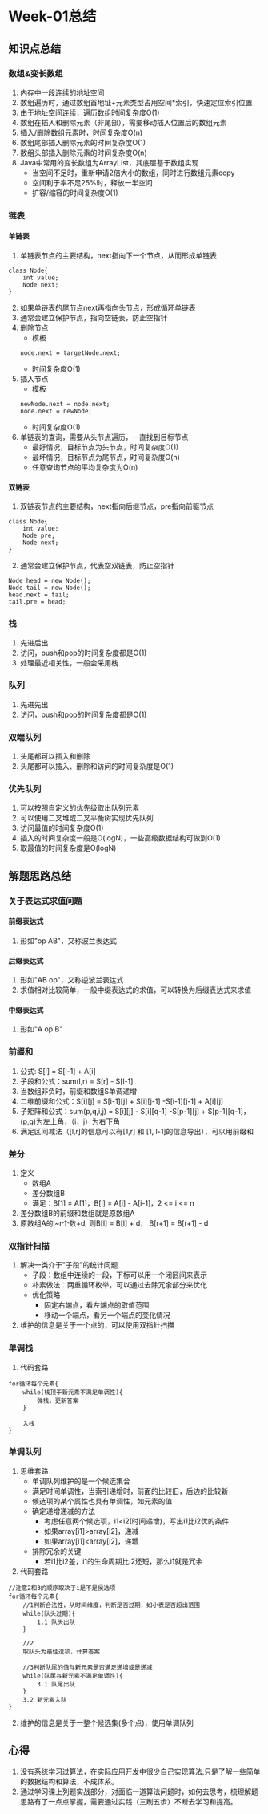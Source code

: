 # Week-01总结
## 知识点总结
### 数组&变长数组
1. 内存中一段连续的地址空间
2. 数组遍历时，通过数组首地址+元素类型占用空间*索引，快速定位索引位置
3. 由于地址空间连续，遍历数组时间复杂度O(1)
4. 数组在插入和删除元素（非尾部），需要移动插入位置后的数组元素
5. 插入/删除数组元素时，时间复杂度O(n)
6. 数组尾部插入删除元素的时间复杂度O(1)
7. 数组头部插入删除元素的时间复杂度O(n)
8. Java中常用的变长数组为ArrayList，其底层基于数组实现
    - 当空间不足时，重新申请2倍大小的数组，同时进行数组元素copy
    - 空间利于率不足25%时，释放一半空间
    - 扩容/缩容的时间复杂度O(1)

### 链表
#### 单链表
1. 单链表节点的主要结构，next指向下一个节点，从而形成单链表
```
class Node{
    int value;
    Node next;
}
```
2. 如果单链表的尾节点next再指向头节点，形成循环单链表
3. 通常会建立保护节点，指向空链表，防止空指针
4. 删除节点
    - 模板
    ```
    node.next = targetNode.next;
    ```
    - 时间复杂度O(1)
5. 插入节点
    - 模板
    ```
    newNode.next = node.next;
    node.next = newNode;
    ```
    - 时间复杂度O(1)
6. 单链表的查询，需要从头节点遍历，一直找到目标节点
    - 最好情况，目标节点为头节点，时间复杂度O(1)
    - 最坏情况，目标节点为尾节点，时间复杂度O(n)
    - 任意查询节点的平均复杂度为O(n)

#### 双链表
1. 双链表节点的主要结构，next指向后继节点，pre指向前驱节点
```
class Node{
    int value;
    Node pre;
    Node next;
}
```
2. 通常会建立保护节点，代表空双链表，防止空指针
```
Node head = new Node();
Node tail = new Node();
head.next = tail;
tail.pre = head;
```

### 栈
1. 先进后出
2. 访问，push和pop的时间复杂度都是O(1)
3. 处理最近相关性，一般会采用栈

### 队列
1. 先进先出
2. 访问，push和pop的时间复杂度都是O(1)

### 双端队列
1. 头尾都可以插入和删除
2. 头尾都可以插入、删除和访问的时间复杂度是O(1)

### 优先队列
1. 可以按照自定义的优先级取出队列元素
2. 可以使用二叉堆或二叉平衡树实现优先队列
3. 访问最值的时间复杂度O(1)
4. 插入的时间复杂度一般是O(logN)，一些高级数据结构可做到O(1)
5. 取最值的时间复杂度是O(logN)

## 解题思路总结
### 关于表达式求值问题
#### 前缀表达式
1. 形如"op AB"，又称波兰表达式

#### 后缀表达式
1. 形如"AB op"，又称逆波兰表达式
2. 求值相对比较简单，一般中缀表达式的求值，可以转换为后缀表达式来求值

#### 中缀表达式
1. 形如"A op B"

### 前缀和
1. 公式: S[i] = S[i-1] + A[i]
2. 子段和公式：sum(l,r) = S[r] - S[l-1]
3. 当数组非负时，前缀和数组S单调递增
4. 二维前缀和公式：S[i][j] = S[i-1][j] + S[i][j-1] -S[i-1][j-1] + A[i][j]
5. 子矩阵和公式：sum(p,q,i,j) = S[i][j] - S[i][q-1] -S[p-1][j] + S[p-1][q-1]，(p,q)为左上角，（i，j）为右下角
6. 满足区间减法（[l,r]的信息可以有[1,r] 和 [1, l-1]的信息导出），可以用前缀和

### 差分
1. 定义
    - 数组A
    - 差分数组B
    - 满足：B[1] = A[1]，B[i] = A[i] - A[i-1]，2 <= i <= n
2. 差分数组B的前缀和数组就是原数组A
3. 原数组A的l~r个数+d, 则B[l] = B[l] + d， B[r+1] = B[r+1] - d

### 双指针扫描
1. 解决一类介于"子段"的统计问题
    - 子段：数组中连续的一段，下标可以用一个闭区间来表示
    - 朴素做法：两重循环枚举，可以通过去除冗余部分来优化
    - 优化策略
        - 固定右端点，看左端点的取值范围
        - 移动一个端点，看另一个端点的变化情况
2. 维护的信息是关于一个点的，可以使用双指针扫描

### 单调栈
1. 代码套路
```
for循环每个元素{
    while(栈顶于新元素不满足单调性){
        弹栈，更新答案 
    }
    
    入栈
}
```

### 单调队列
1. 思维套路
   - 单调队列维护的是一个候选集合 
   - 满足时间单调性，当索引递增时，前面的比较旧，后边的比较新
   - 候选项的某个属性也具有单调性，如元素的值
   - 确定递增递减的方法
      - 考虑任意两个候选项，i1<i2(时间递增)，写出i1比i2优的条件
      - 如果array[i1]>array[i2]，递减
      - 如果array[i1]<array[i2]，递增
   - 排除冗余的关键
      - 若i1比i2差，i1的生命周期比i2还短，那么i1就是冗余
2. 代码套路
```
//注意2和3的顺序取决于i是不是侯选项
for循环每个元素{
    //1判断合法性，从时间维度，判断是否过期，如小表是否超出范围
    while(队头过期){
        1.1 队头出队
    }
    
    //2
    取队头为最佳选项，计算答案

    //3判断队尾的值与新元素是否满足递增或是递减
    while(队尾与新元素不满足单调性){
        3.1 队尾出队
    }
    3.2 新元素入队
}
```
2. 维护的信息是关于一整个候选集(多个点)，使用单调队列

## 心得
1. 没有系统学习过算法，在实际应用开发中很少自己实现算法,只是了解一些简单的数据结构和算法，不成体系。
2. 通过学习课上列题实战部分，对面临一道算法问题时，如何去思考，梳理解题思路有了一点点掌握，需要通过实践（三刷五步）不断去学习和提高。
